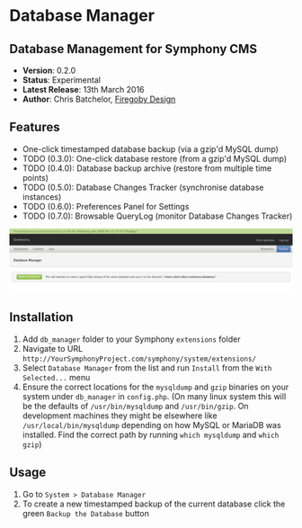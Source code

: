 # Database Manager

## Database Management for Symphony CMS

 - **Version**: 0.2.0
 - **Status**: Experimental
 - **Latest Release**: 13th March 2016
 - **Author**: Chris Batchelor, [Firegoby Design](http://firegoby.com/) 

## Features

 - One-click timestamped database backup (via a gzip'd MySQL dump)
 - TODO (0.3.0): One-click database restore (from a gzip'd MySQL dump)
 - TODO (0.4.0): Database backup archive (restore from multiple time points)
 - TODO (0.5.0): Database Changes Tracker (synchronise database instances)
 - TODO (0.6.0): Preferences Panel for Settings
 - TODO (0.7.0): Browsable QueryLog (monitor Database Changes Tracker)

 ![Database Manager UI](/screenshots/ui.png)

## Installation

1. Add `db_manager` folder to your Symphony `extensions` folder
2. Navigate to URL `http://YourSymphonyProject.com/symphony/system/extensions/`
3. Select `Database Manager` from the list and run `Install` from the `With Selected...` menu
4. Ensure the correct locations for the `mysqldump` and `gzip` binaries on your system under `db_manager` in `config.php`. (On many linux system this will be the defaults of `/usr/bin/mysqldump` and `/usr/bin/gzip`. On development machines they might be elsewhere like `/usr/local/bin/mysqldump` depending on how MySQL or MariaDB was installed. Find the correct path by running `which mysqldump` and `which gzip`)

## Usage

1. Go to `System > Database Manager`
2. To create a new timestamped backup of the current database click the green `Backup the Database` button
